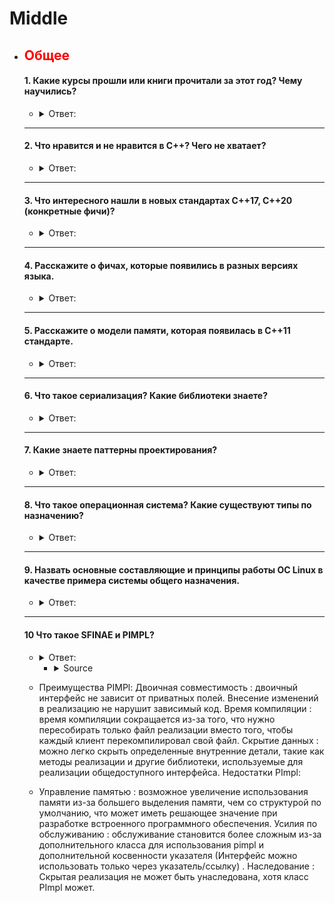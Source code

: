 # Middle

- ## <span style="color:red">Общее</span>

  #### 1. Какие курсы прошли или книги прочитали за этот год? Чему научились?

    - <details><summary>Ответ:</summary>

        - Otus [C++ professional](otus.ru)
        - intel [multithreading](https://www.intel.com/content/www/us/en/support/ru-banner-inside.html)
        - [coding-interview-university](https://github.com/jwasham/coding-interview-university)
        - [Algorithms](https://github.com/Jollu8/Algorithms)
        - [LeetCode](https://leetcode.com/)
    </details>

  ---

  #### 2. Что нравится и не нравится в С++? Чего не хватает?

    - <details><summary>Ответ:</summary>

        - likes
            - Smart pointers
            - Pointers
            - free memory
            - OOP
            - C++
            - Data race
            - STL
            - Algorithms
            - I love my life because of C++

        - Unlike
            - Pointers
            - C++
            - I hate my life because it has to do with C++
    </details>

  ---

  #### 3. Что интересного нашли в новых стандартах С++17, С++20 (конкретные фичи)?

    - <details><summary>Ответ:</summary>

        - C++17
            - Nested Namespaces
            - Variable declaration in if and switch
            - if constexpr statement
            - Structured bindings
            - Fold Expressions
            - Direct list initialization of enums

        - C++20
            - C++ Concepts library
            - 3-way comparisons
            - Map contains
            - Range-based for loop
            - New identifiers ( import, module)
            - Calendar and time zone library
            - std::string functions
            - Array bounded/unbounded
            - std::to_array
            - Likely and unlikely attributes
    </details>

  ---

  #### 4. Расскажите о фичах, которые появились в разных версиях языка.

    - <details><summary>Ответ:</summary>

        - C++ best [futures](https://en.cppreference.com/w/cpp/standard_library)
    </details>

  ---

  #### 5. Расскажите о модели памяти, которая появилась в С++11 стандарте.

    - <details><summary>Ответ:</summary>

        - Модель памяти была разработана для C++11 и принята C11. Лоуренс Кроул проделал большую работу, чтобы интерфейс
          для атомарных операций был как можно ближе.
        - ##### Модель памяти С++ 11
            - Модель памяти, также известная как модель согласованности памяти, представляет собой спецификацию
              допустимого поведения многопоточных программ, выполняющихся с общей памятью. Самой базовой моделью
              является последовательная согласованность (SC), где все инструкции из всех потоков (кажутся) формируют
              общий порядок, который согласуется с порядком программы в каждом потоке.

            - Одной из наиболее важных особенностей C++11 является предоставление модели памяти с поддержкой
              многопоточности, которая позволяет писать многопоточные программы, не полагаясь на расширения для
              конкретной платформы.
            - Sequential consistency
                - SC означает, что все потоки соглашаются с порядком выполнения операций с памятью, и этот порядок
                  согласуется с порядком операций в исходном коде программы.
                - Некоторые языки программирования предлагают SC в многопроцессорной среде. В C++11 вы можете объявить
                  все общие переменные как атомарные типы C++11 с ограничениями порядка использования памяти по
                  умолчанию. В Java вы можете пометить все общие переменные как volatile[ 1 ] [ 2 ].
                - Компилятор вставляет дополнительные инструкции за кулисами, например, ограничения памяти, чтобы
                  обеспечить соблюдение порядка.

                ```c++
                std::atomic<int> x(0), y(0);
                //thread1
                x = 1;
                //thread2
                y = 1;
                //thread3
                if(x==1 && y==0)
                    print ("x first");
                //thread4
                if(y==1 && x==0)
                    print ("y first");
                // Атомарные типы C++11 гарантируют SC, поэтому для вывода обоих сообщений требуется impsbl.
                ```
                - [1. Последовательная согласованность_1](http://bartoszmilewski.com/2008/11/11/who-ordered-sequential-consistency/)
                - [2. Последовательная согласованность_2](http://preshing.com/20120612/an-introduction-to-lock-free-programming/#sequential-consistency)
            - Concurrency needs sync
                - Для повышения производительности современные процессоры часто выполняют инструкции не по порядку,
                  чтобы полностью использовать ресурсы. Поскольку аппаратное обеспечение обеспечивает целостность
                  инструкций, мы никогда не заметим этого при выполнении одного потока. Однако для нескольких потоков
                  это может привести к непредсказуемому поведению.
                - При многопоточном выполнении неконтролируемое планирование приводит к гонке данных, где результаты
                  зависят от времени выполнения кода. При некотором невезении (например, при переключении контекста в
                  несвоевременные моменты выполнения) мы получаем неверный результат.
                - (i) взаимное исключение ( атомарное )
                - Для достижения атомарности мы можем запросить у аппаратного обеспечения несколько полезных инструкций
                  для построения взаимного исключения, которое гарантирует, что если один поток выполняется в
                  критической секции, другие не смогут этого сделать.
                - (ii) ожидание другого ( условная переменная)
                - Во многих случаях поток продолжает свое выполнение только при выполнении некоторого условия . Таким
                  образом, один поток должен ждать, пока другой завершит какое-либо действие, прежде чем
                  продолжить.
                - [1. Потоки OSTEP](http://pages.cs.wisc.edu/~remzi/OSTEP/threads-intro.pdf)
                - [2. Условная переменная OSTEP](http://pages.cs.wisc.edu/~remzi/OSTEP/threads-cv.pdf)
                - [3. Условная переменная Wiki](http://en.cppreference.com/w/cpp/thread/condition_variable)
                - [4. Ограждение памяти](http://stackoverflow.com/questions/286629/what-is-a-memory-fence)
            - Memory ordering is crucial
                - Порядок операций с памятью в системе по умолчанию очень расслаблен, и ЦП имеет большую свободу
                  переупорядочивать операции, и компиляторы также могут располагать инструкции, которые он выдает, в
                  любом порядке, который им нравится, при условии, что это не влияет на очевидную работу программы.
                - В многопоточном сценарии, чтобы избежать условий гонки, следует применять порядок доступа из разных
                  потоков.
                - (i) Ограниченные гарантии ЦП
                  на любом ЦП зависимые обращения к памяти будут выполняться по порядку;
                  перекрывающиеся загрузки и сохранения внутри определенного ЦП будут казаться упорядоченными внутри
                  этого ЦП;
                  перекрывающиеся обращения к памяти могут быть объединены или отброшены.
                  (ii) преобразование кода
                  ЦП и другие устройства в системе могут использовать различные приемы для повышения производительности,
                  включая переупорядочивание, отсрочку и комбинацию операций с памятью; спекулятивные нагрузки;
                  спекулятивное предсказание переходов и различные виды кэширования.
                - оптимизация компилятора
                  что знает компилятор
                  --> все операции с памятью в этом потоке и что именно они делают, включая зависимости данных;
                  --> как быть достаточно консервативным перед лицом псевдонимов psbl
                  что не знает
                  --> какие ячейки памяти являются "изменяемыми общими" переменными и могут изменяться асинхронно из-за
                  операции с памятью
                  в другом потоке
                  --> как быть достаточно консервативным перед лицом совместного использования psbl
                  решение: скажите --> каким-то образом определите операции над "изменяемыми общими" локациями
                  Независимые операции с памятью эффективно выполняются в случайном порядке, но это может быть проблемой
                  для
                  взаимодействия CPU-CPU и для ввода-вывода, и, следовательно, нам нужен порядок.
                - (iii) заказ является контрактом
                  Вы обещаете: правильно синхронизировать вашу программу (без условий гонки)
                  «Система» обещает: обеспечить иллюзию выполнения написанной вами программы
            - Ordering techniques
                - Чтобы гарантировать SC, вы должны подумать, как предотвратить переупорядочивание памяти. Пути могут
                  быть облегченной синхронизацией или ограждением , полным ограждением или семантикой
                  приобретения/освобождения .
                - Хранилище выпуска делает свои предыдущие доступы видимыми для потока, выполняющего загрузку, который
                  видит (сопряжение) с этим хранилищем .
                - Автоматизация получения и выпуска:
                  --> не пишите заборы вручную.
                  --> заставьте компилятор писать барьеры для вас, используя абстракции «критической области»: мьютексы
                  и переменные std::
                  atomic<> .
                - (i) #1: используйте мьютексы
                  используйте блокировки мьютекса для защиты кода, который читает/записывает общие переменные.
                  Плюсы:
                  Минусы: требует осторожности при каждом использовании общих переменных.
                - ```c++
                  //Lock acquire/release:
                  mut_x.lock(); //"acquire" mut_x ==> ld.acq mut_x
                  ... read/write x ...
                  mut_x.unlock(); //"release" mut_x ==> st.rel mut_x
                  ```
                - (ii) #2: std::atomic<>
                  специальные атомарные типы автоматически защищены от переупорядочения.
                  Плюсы: просто пометьте переменную, а не везде, где она используется. Минусы: написать правильный
                  атомарный код сложнее, чем кажется.
                - ```c++
                  std::atomics: read=acquire, write=release
                  while(whose_turn != me){} //read whose_turn ==> ld.acq whose_turn
                  ... read/write x ...
                  whose_turn = someone_else; //write whose_turn ==> st.rel whose_turn
                  ```
                - (iii) #3: заборы и заказанные API
                  Ограждение/барьер памяти — это класс инструкций, обеспечивающих загрузку/сохранение памяти в ожидаемом
                  порядке. В
                  отличие от мьютексов высокого уровня и атомарных объектов, ограничения памяти зависят от аппаратного
                  обеспечения.

                - Свободное от
                    - блокировок программирование Свободная от блокировок программа никогда не может быть полностью
                      остановлена ​​ни одним
                      потоком. Полная «блокировка» может быть любой, например, тупиковой, живой или даже злонамеренной
                      диспетчерской.

                - [1. Последовательная согласованность](http://preshing.com/20120612/an-introduction-to-lock-free-programming/#sequential-consistency)
                - [2. Блокировка свободного программирования](http://stackoverflow.com/questions/14011849/lock-free-multithreaded-programming)
                - [3. Получение и освобождение семантики](http://preshing.com/20120913/acquire-and-release-semantics/)
            - Object layout
                - Все данные в программе C++ состоят из объектов , каждый из которых представляет собой «область
                  хранения».
                  Объекты могут быть простого фундаментального типа, такого как int или float , а также могут быть
                  экземплярами определяемых пользователем классов.
                  Независимо от типа объект хранится в одной или нескольких ячейках памяти . Каждая такая ячейка памяти
                  является либо объектом (или подобъектом) скалярного типа, например, short или my_class* , либо
                  последовательностью смежных.
                - Каждая переменная является объектом, включая те, которые являются членами других объектов.
                  Каждый объект занимает как минимум одну ячейку памяти.
                  Переменные фундаментального типа (например, int или char ) представляют собой точно одну ячейку
                  памяти, независимо от их размера, даже если они являются смежными или являются частью массива.
                  Смежные битовые поля являются частью одной и той же ячейки памяти.
                  Учитывая две глобальные переменные char c и char d :
                - ```c++
                  //Thread 1
                  { lock_guard<mutex> lock(cMutex);
                      c = 1;
                  }
                  //Thread 2
                  { lock_guard<mutex> lock(dMutex);
                      d = 1;
                  }
                  ```
                - В идеальном C++11 нет расы, но в реальной жизни это psbl (например, и смежные битовые поля как один
                  объект):
                - ```c++
                  //system lays out c then d contiguously
                  char tmp[4]; //32-bit scratchpad
                  memcpy(&tmp[0], &c, 4); //read 32b starting at c
                  tmp[1] = 1; //set only bits of d
                  memcpy(&c, &temp[0], 4); //write 32 bits back
                  //thread 2 sliently also write to c without holding cMutex
                  ```
              [1. Битовое поле](http://en.cppreference.com/w/cpp/language/bit_field)
              [2. Ложное совместное использование](https://software.intel.com/en-us/articles/avoiding-and-identifying-false-sharing-among-threads)
                - Спекуляция и размещение реестра
                    - предположение:
                      система (компилятор, ЦП, кеш, ...) предполагает, что условие может быть истинным (например,
                      предсказание ветвления),
                      или имеет основания полагать, что условие часто верно (например, оно было истинным последние 100
                      раз). мы выполнили
                      этот код)
                      Чтобы сэкономить время, мы можем оптимистично начать дальнейшее выполнение, основываясь на этом
                      предположении. Если
                      это правильно, мы сэкономили время. Если это неправильно, мы должны отменить любую спекулятивную
                      работу.
                    - ```c++
                      if(cond)    | {
                           lock x | unique_lock<mutex> hold(mut, defer_lock)
                              ... | if(cond)
                      if(cond)    | hold.lock();
                            use x | ...
                              ... | if(cond)
                      if(cond)    | use x
                         unlock x | ...
                                  | }//as-if "if(cond) hold.unlock()"
                      ```
                    - Приведенный выше общий шаблон безопасен для MM C++11. Но остерегайтесь ошибок компилятора...
                    - ```c++
                      //x is a shared var
                      if(cond)
                      x = 42;
                      //cond is speculated to be true, rewrite code
                      r1 = x; //read what's there
                      x = 42; //oops: optimistic write is NOT conditional
                      if(!cond) //check if we guessed wrong
                      x = r1; //oops: back-out write is NOT sc
                - размещение регистра
                - условные блокировки :
                  --> Проблема: ваш код использует блокировку по условию, но в вашей системе есть ошибка , которая
                  изменяет условную
                  запись на безусловную.
            - C++11 techniques
                - (i) std::lock_guard
                  Класс lock_guard — это оболочка мьютекса, предоставляющая удобный механизм в стиле RAII для владения
                  мьютексом на время действия блока с областью действия.
                  Когда создается объект защиты блокировки, он пытается завладеть предоставленным ему мьютексом. Когда
                  управление покидает область, в которой был создан объект защиты блокировки, блокировка_защиты
                  разрушается, а мьютекс освобождается.
                - ```c++
                  #include <thread>
                  #include <mutex>
                  #include <iostream>
    
                  int g_i = 0;
                  std::mutex g_i_mutex; //protects g_i
    
                  void safe_incremenet(){
                      std::lock_guard<std::mutex> lock(g_i_mutex);
                      ++g_i;
                      std::cout << std::this_thread::get_id() << ":" << g_i << '\n';
     
                      //g_i_mutex is automically released when lock goes out of scope
                  }
    
                  int main(){
                      std::cout << __func__ << ": " << g_i << '\n';
                      std::thread t1(safe_increment);
                      std::thread t2(safe_increment); 
                      t1.join();
                      t2.join(); 
                      std::cout << __func__ << ": " << g_i << '\n';
                  }
                  ```
                - (ii) Используйте std::atomic для параллелизма
                  Экземпляры шаблона std::atomic предлагают операции, которые гарантированно будут восприниматься
                  другими потоками как атомарные . После создания объекта std::atomic операции над ним ведут себя так,
                  как если бы они находились внутри критической секции, защищенной мьютексом, но операции обычно
                  реализуются с использованием специальных машинных инструкций, которые более эффективны, чем в случае,
                  если бы мьютекс был занят.
                - ```c++
                  std::atomic<int> ai(0); //init ai to 0
                  ai = 10; //atomically set ai to 10
                  std::cout << ai; //atomically read ai's value
                  ++ai; //atomically increment ai to 11
                  --ai; //atomically decrement ai to 10
                  ```
                - Во время выполнения этих операторов другие потоки, читающие ai, могут видеть только значения 0, 10 или
                  11 . Никакие
                  другие значения невозможны (предположим, что это единственный поток, изменяющий ai).
                - std::atomic гарантирует только то, что чтение ai является атомарным, но не гарантирует, что весь
                  оператор будет
                  выполняться атомарно.
                - Между моментом чтения значения ai и вызовом оператора << для записи в стандартный вывод другой поток
                  мог изменить
                  значение ai.
                - после создания объекта std::atomic все его функции-члены, в том числе содержащие операции RMW,
                  гарантированно будут
                  восприниматься другими потоками как атомарные.
            - (iii) Непереносимые функции по своей сути
              Для поддержки низкоуровневого программирования C++ определяет некоторые функции, зависящие от машины.
                - Битовые поля
                  Битовое поле содержит определенное количество битов, а структура памяти битового поля зависит от
                  машины.
                - volatile
                  Ключевое слово volatile указывает компилятору, что он не должен выполнять оптимизацию таких объектов.
            - потоки С++
                - (1) Управление потоками
                - (i) базовое управление
                  detach thread
                  отсоединяет поток, представленный объектом, от вызывающего потока, позволяя им выполняться независимо
                  друг от друга.
                  Оба потока продолжают работать без блокировки и синхронизации.
                  Когда любой из них завершает выполнение, его ресурсы освобождаются.

                - Вызов detach() для объекта потока оставляет поток работать в фоновом режиме, и к нему больше нельзя
                  присоединиться.

                - join thread
                  Функция возвращается после завершения выполнения потока.

                - передача владения потоком std::thread t2=std::move(t1)

                - [1 Отделение нити](http://www.cplusplus.com/reference/thread/thread/detach/)
                - [2 Соединение нити](http://www.cplusplus.com/reference/thread/thread/join/)
                - ```c++
                  //compile: -std=c++0x -pthread
                  //the func we want to execute on the new thread
                  void task1(string msg){
                      cout << "task1 says: " << msg;
                  }

                  int main(){
                      //constructs the new thread and runs it
                      //form: thread(Function&& f, Args&&... args);
                      thread t1(task1, "Hello");

                      //makes the main thread wait for the new thread to finish, then continue
                      t1.join();
                  }
                  ```
                - ```c++
                  void pause_thread(int n){
                      std::this_thread::sleep_for (std::chrono::seconds(n));
                      std::cout << "pause of " << n << " seconds ended\n";
                  }

                  int main(){
                      std::cout << "spawning and detaching 3 threads ...\n";
                      std::thread(pause_thread, 1).detach();
                      std::thread(pause_thread, 2).detach();
                      std::thread(pause_thread, 3).detach();

                      std::cout << "Done spawning thread.\n";
                      //give the detached threads time to finish, but no guarantee
                      pause_thread(5);
                      return 0;
                  }
                  ```
    </details>

  ---

  #### 6. Что такое сериализация? Какие библиотеки знаете?

    - <details><summary>Ответ:</summary>

        - [Сериализация](https://habr.com/ru/post/479462/) — процесс перевода структуры данных в последовательность
          байтов. Обратной к операции сериализации
          является операция десериализации — создание структуры данных из битовой последовательности. Сериализация
          используется для передачи объектов по сети и для сохранения их в файлы.

    </details>

  ---

  #### 7. Какие знаете паттерны проектирования?

    - <details><summary>Ответ:</summary>

        - Ссылка на [материал](https://cpphinditutorials.com/dev-cpp/16-basic-patterns-programs-in-cpp/)
        - [GoF](http://www.dre.vanderbilt.edu/~schmidt/qualcomm/GoF-patterns.html)
    </details>

  ---  

  #### 8. Что такое операционная система? Какие существуют типы по назначению?

    - <details><summary>Ответ:</summary>

      OS [wiki](https://en.wikipedia.org/wiki/Operating_system)
    </details>

  --- 

  #### 9. Назвать основные составляющие и принципы работы ОС Linux в качестве примера системы общего назначения.

    - <details><summary>Ответ:</summary>

      5 основных принципов безопасности системы Linux
      До сих пор часто люди не знают, с чего начать, когда дело доходит до информационной безопасности. С помощью 5
      основных принципов мы можем улучшить безопасность системы Linux и задаться вопросом, достаточно ли мы сделали.

        1. Знайте свою систему (системы)
           Первый принцип заключается в том, чтобы знать, что должна делать ваша система. Какова его основная роль,
           какие
           программные пакеты ему нужны и кому нужен доступ?
           Зная роль системы, вы сможете лучше защитить ее от известных и неизвестных угроз.
           ##### Меры безопасности:
            - Политика паролей
            - Надлежащее управление исправлениями программного обеспечения
            - Управление конфигурацией
            - Документация
        2. Наименьшее количество привилегий
           Каждый запущенный процесс или установленный пакет может стать целью. Специалисты по безопасности называют это
           «поверхностью атаки». Что вам нужно, так это свести к минимуму эту поверхность атаки, удалив ненужные
           компоненты,
           ограничив доступ и по умолчанию используя стратегию «запретить, если только». Последнее означает, что доступ
           по
           умолчанию заблокирован, если вы его не разрешите (внесение в белый список).
           ##### Меры безопасности:
            - Использовать минимальную/базовую установку
              Разрешайте доступ только тем, кто действительно в этом нуждается
        3. Выполняйте глубокую защиту,
           защитите систему, применяя несколько уровней безопасности. Этот принцип называется «защита в глубину» и его
           можно
           сравнить с луковицей: чтобы добраться до сердцевины, нужно чистить слой за слоем. Одна сломанная защита может
           помочь
           нам защититься от полной компрометации.
           ##### Меры безопасности:
            - IP-таблицы/Nftables
            - Усиление программных компонентов
        4. Защита — это ключ, обнаружение — необходимость
           Безопасность фокусируется на защите активов. Хотя это основная цель, мы должны учитывать, что однажды наша
           защита
           будет сломана. Поэтому мы хотим узнать это как можно скорее, чтобы мы могли правильно действовать. Здесь
           связаны оба
           принципа 3 и 4. Установите надлежащие методы обнаружения, подобные растяжкам, используемым военными.
           ##### Меры безопасности:
            - Фреймворк аудита Linux
            - Удаленное ведение журнала
            - Создавайте резервные копии и тестируйте их
        5. Знай своего врага
           Вы можете правильно защитить систему только в том случае, если знаете, с какими угрозами вы сталкиваетесь.
           Почему эта
           система должна быть целью и кто будет нацеливаться на нее? Проведите анализ рисков и определите, каким
           потенциальным
           угрозам может подвергнуться ваша система.
           ##### Меры безопасности:
            - Сканирование уязвимостей
            - Тесты на проникновение
            - Анализ риска

        - [materials](https://slidetodoc.com/the-linux-system-design-principles-design-principles-linux/)
    </details>

  ---

  #### 10 Что такое SFINAE и PIMPL?

    - <details><summary>Ответ:</summary>

        - SFINAE
            - SFINAE расшифровывается как Substitution Failure Is Not An Error . _ _ _ Плохо сформированный код,
              возникающий в результате подстановки типов (или значений) для создания экземпляра шаблона функции или
              шаблона класса, не является серьезной ошибкой компиляции, он рассматривается только как ошибка вывода.
            - Неудачи вывода при создании экземпляров шаблонов функций или специализаций шаблонов классов удаляют этого
              кандидата из множества рассматриваемых, как если бы этот неудачный кандидат не существовал с самого
              начала.
            - ```c++
              template <class T>
              auto begin(T& c) -> decltype(c.begin()) { return c.begin(); }
              template <class T, size_t N>
              T* begin(T (&arr)[N]) { return arr; } 
              int vals[10];
              begin(vals); // OK. The first function template substitution fails because
                           // vals.begin() is ill-formed. This is not an error! That function
                           // is just removed from consideration as a viable overload candidate,
                           // leaving us with the array overload.
              ```
            - Только ошибки замены в непосредственном контексте считаются ошибками дедукции, все остальные считаются
              серьезными ошибками.
            - ```c++
              template <class T>
              void add_one(T& val) { val += 1; }
              int i = 4;
              add_one(i); // ok
              std::string msg = "Hello";
              add_one(msg); // error. msg += 1 is ill-formed for std::string, but this
                            // failure is NOT in the immediate context of substituting T
              ```
        - PIMPLS
            - Когда в заголовочный файл вносятся изменения, все исходники, включая его, необходимо перекомпилировать. В
              больших проектах и библиотеках это может вызвать проблемы со временем сборки из-за того, что даже при
              внесении небольшого изменения в реализацию всем приходится ждать некоторое время, пока они не скомпилируют
              свой код. Один из способов решить эту проблему — использовать PImpl Idiom, который скрывает реализацию в
              заголовках и включает файл интерфейса, который компилируется мгновенно.
            - Идиома PImpl (указатель на IMPLementation) — это метод, используемый для отделения реализации от
              интерфейса. Он сводит к минимуму раскрытие заголовков и помогает программистам уменьшить количество
              зависимостей при сборке за счет перемещения закрытых данных-членов в отдельный класс и доступа к ним через
              непрозрачный указатель.
            - <img src="Images/middle/img_10_1.png">
            - Как реализовать:
                1. Создайте отдельный класс (или структуру) для реализации
                2. Поместите все частные члены из заголовка в этот класс.
                3. Определите класс реализации (Impl) в файле заголовка.
                4. В заголовочном файле создайте предварительное объявление (указатель) , указывающее на класс
                   реализации.
                5. Определите деструктор и операторы копирования /присваивания .
            - Причина явного объявления деструктора заключается в том, что при компиляции интеллектуальный указатель (
              std::unique_ptr ) проверяет, существует ли в определении типа видимый деструктор, и выдает ошибку
              компиляции, если он объявлен только вперед.
            - Использование интеллектуального указателя является лучшим подходом, поскольку указатель берет на себя
              управление жизненным циклом PImpl.

            - ##### Пример:
                - Определение класса во включенном заголовочном файле является общедоступным интерфейсом класса.
                - Мы определяем уникальный указатель вместо необработанного, поскольку за время жизни объекта отвечает
                  объект интерфейсного типа.
                - Поскольку std::unique_ptr является полным типом, для завершения класса реализации требуется
                  объявленный пользователем деструктор и операторы копирования/присваивания.
                - Подход pimpl прозрачен с точки зрения пользователя. Внутренние изменения, внесенные в структуру
                  IMPLementation, влияют только на содержащий ее файл (User.cpp) . Это означает, что пользователю не
                  нужно перекомпилировать, чтобы применить эти изменения.
                - <details><summary>Header</summary>

                  ```c++
                  /* |INTERFACE| User.h file */

                  #pragma once
                  #include <memory> // PImpl
                  #include <string>
                  using namespace std;

                  class User {
                  public:
                  // Constructor and Destructors
                      ~User();
                      User(string name);
                      // Assignment Operator and Copy Constructor
                      User(const User& other);
                      User& operator=(User rhs);
                      // Getter
                      int getSalary();
                      // Setter
                      void setSalary(int);
                  private:
                  // Internal implementation class
                  class Impl;
                  // Pointer to the internal implementation
                  unique_ptr<Impl> pimpl;
                  };
                  ```
                </details>

                - <details><summary>Source</summary>

                    ```c++
                    /* |IMPLEMENTATION| User.cpp file */
                    #include "User.h"
                    #include <iostream>
                    using namespace std;
                    struct User::Impl {
                        Impl(string name) : name(move(name)){};
                        ~Impl();
                        void welcomeMessage()
                        {
                            cout << "Welcome, " << name << endl;
                        }
                        string name;
                        int salary = -1;
                        };
                        // Constructor connected with our Impl structure
                        User::User(string name) : pimpl(new Impl(move(name)))
                        {
                            pimpl->welcomeMessage();
                        }
                        // Default Constructor
                        User::~User() = default;
                        // Assignment operator and Copy constructor
                        User::User(const User& other) : pimpl(new Impl(*other.pimpl))
                        {
                        }
                        User& User::operator=(User rhs)
                        {
                            swap(pimpl, rhs.pimpl);
                            return *this;
                        }
                        // Getter and setter
                        int User::getSalary()
                        {
                            return pimpl->salary;
                        }
                        void User::setSalary(int salary)
                        {
                            pimpl->salary = salary;
                            cout << "Salary set to "
                                << salary << endl;
                        }
                    ```
                </details>
            - Преимущества PIMPl:
              Двоичная совместимость : двоичный интерфейс не зависит от приватных полей. Внесение изменений в реализацию
              не нарушит зависимый код.
              Время компиляции : время компиляции сокращается из-за того, что нужно пересобирать только файл реализации
              вместо того, чтобы каждый клиент перекомпилировал свой файл.
              Скрытие данных : можно легко скрыть определенные внутренние детали, такие как методы реализации и другие
              библиотеки, используемые для реализации общедоступного интерфейса.
              Недостатки PImpl:

            - Управление памятью : возможное увеличение использования памяти из-за большего выделения памяти, чем со
              структурой по
              умолчанию, что может иметь решающее значение при разработке встроенного программного обеспечения.
              Усилия по обслуживанию : обслуживание становится более сложным из-за дополнительного класса для
              использования pimpl и
              дополнительной косвенности указателя (Интерфейс можно использовать только через указатель/ссылку) .
              Наследование : Скрытая реализация не может быть унаследована, хотя класс PImpl может.

    </details>